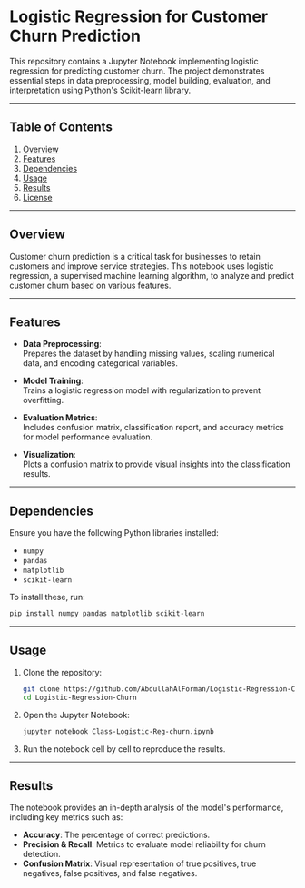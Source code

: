 # Logistic Regression for Customer Churn Prediction

This repository contains a Jupyter Notebook implementing logistic regression for predicting customer churn. The project demonstrates essential steps in data preprocessing, model building, evaluation, and interpretation using Python's Scikit-learn library.

---

## Table of Contents

1. [Overview](#overview)  
2. [Features](#features)  
3. [Dependencies](#dependencies)  
4. [Usage](#usage)  
5. [Results](#results)  
6. [License](#license)

---

## Overview

Customer churn prediction is a critical task for businesses to retain customers and improve service strategies. This notebook uses logistic regression, a supervised machine learning algorithm, to analyze and predict customer churn based on various features.

---

## Features

- **Data Preprocessing**:  
  Prepares the dataset by handling missing values, scaling numerical data, and encoding categorical variables.  

- **Model Training**:  
  Trains a logistic regression model with regularization to prevent overfitting.  

- **Evaluation Metrics**:  
  Includes confusion matrix, classification report, and accuracy metrics for model performance evaluation.

- **Visualization**:  
  Plots a confusion matrix to provide visual insights into the classification results.

---

## Dependencies

Ensure you have the following Python libraries installed:

- `numpy`  
- `pandas`  
- `matplotlib`  
- `scikit-learn`  

To install these, run:
```bash
pip install numpy pandas matplotlib scikit-learn
```

---

## Usage

1. Clone the repository:
   ```bash
   git clone https://github.com/AbdullahAlForman/Logistic-Regression-Churn.git
   cd Logistic-Regression-Churn
   ```

2. Open the Jupyter Notebook:
   ```bash
   jupyter notebook Class-Logistic-Reg-churn.ipynb
   ```

3. Run the notebook cell by cell to reproduce the results.

---

## Results

The notebook provides an in-depth analysis of the model's performance, including key metrics such as:  
- **Accuracy**: The percentage of correct predictions.  
- **Precision & Recall**: Metrics to evaluate model reliability for churn detection.  
- **Confusion Matrix**: Visual representation of true positives, true negatives, false positives, and false negatives.
